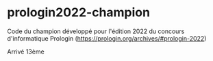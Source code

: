 # prologin2022-champion

Code du champion développé pour l'édition 2022 du concours d'informatique Prologin (https://prologin.org/archives/#prologin-2022)

Arrivé 13ème
